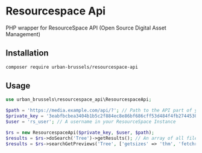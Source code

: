 # Resourcespace Api
PHP wrapper for ResourceSpace API (Open Source Digital Asset Management)

## Installation

```sh
composer require urban-brussels/resourcespace-api
```

## Usage

```php 
use urban_brussels\resourcespace_api\ResourcespaceApi;

$path = 'https://media.example.com/api/?'; // Path to the API part of your ResourceSpace instance
$private_key = '3eabfbcbea3404b1b5c2f884ec8e86bf686cff53d484f4fb2744530721ff65dzerrs'; // Available at https://media.example.com/pages/api_test.php
$user = 'rs_user'; // A username in your ResourceSpace Instance

$rs = new ResourcespaceApi($private_key, $user, $path);
$results = $rs->doSearch('Tree')->getResults(); // An array of all files containing the keyword "Tree"
$results = $rs->searchGetPreviews('Tree', ['getsizes' => 'thm', 'fetchrows' => 50])->getResults(); // An array of the 50 first files containing the keyword "Tree", with thumbnail links

```
